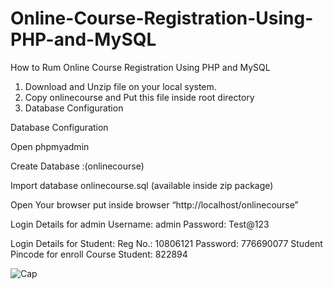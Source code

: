 # Online-Course-Registration-Using-PHP-and-MySQL


How to Rum Online Course Registration Using PHP and MySQL

1. Download and Unzip file on your local system.
2. Copy onlinecourse and Put this file inside root directory
3. Database Configuration

Database Configuration


Open phpmyadmin

Create Database :(onlinecourse)

Import database onlinecourse.sql (available inside zip package)


Open Your browser put inside browser “http://localhost/onlinecourse”



Login Details for admin 
Username: admin
Password: Test@123



Login Details for Student: 
Reg No.: 10806121
Password: 776690077
Student Pincode for enroll Course Student: 822894



![Cap](https://github.com/abiribahullas7766/Online-Course-Registration-Using-PHP-and-MySQL/assets/54986400/4a168845-f542-4b0a-af53-8b4d014ff218)
